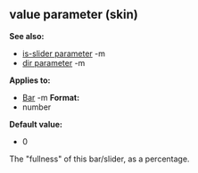 ## value parameter (skin)
**See also:**
*   [is-slider parameter](/ref/%7Bskin%7D/param/is-slider.md) -m
*   [dir parameter](/ref/%7Bskin%7D/param/dir.md) -m
<!-- -->
**Applies to:**
*   [Bar](/ref/%7Bskin%7D/control/bar.md) -m<!-- -->
**Format:**
*   number
<!-- -->
**Default value:**
*   0


The \"fullness\" of this bar/slider, as a percentage.